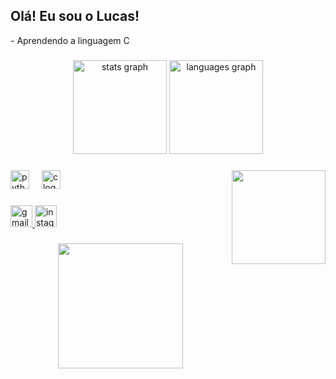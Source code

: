 <h2 align="left">Olá! Eu sou o Lucas!</h2>
- Aprendendo a linguagem C

###

<div align="center">
  <img src="https://github-readme-stats.vercel.app/api?username=Lucas-A-P-S&hide_title=false&hide_rank=false&show_icons=true&include_all_commits=true&count_private=true&disable_animations=false&theme=dracula&locale=en&hide_border=false" height="150" alt="stats graph"  />
  <img src="https://github-readme-stats.vercel.app/api/top-langs?username=Lucas-A-P-S&locale=en&hide_title=false&layout=compact&card_width=320&langs_count=5&theme=dracula&hide_border=false" height="150" alt="languages graph"  />
</div>

###

<img align="right" height="150" src="https://media1.giphy.com/media/v1.Y2lkPTc5MGI3NjExaDZzOWRlOGdxcGlodTEwaG4yZ2E3d3lmZW51MmVla3VlajhzcHh1aCZlcD12MV9pbnRlcm5hbF9naWZfYnlfaWQmY3Q9Zw/7bumBQjZX8BgaE2zjv/giphy.gif"  />

###

<div align="left">
  <img src="https://cdn.jsdelivr.net/gh/devicons/devicon/icons/python/python-original.svg" height="30" alt="python logo"  />
  <img width="12" />
  <img src="https://cdn.jsdelivr.net/gh/devicons/devicon/icons/c/c-original.svg" height="30" alt="c logo"  />
</div>

###

<div align="left">
  <a href="mailto:lucasavilapsouza@gmail.com" target="_blank">
    <img src="https://img.shields.io/static/v1?message=Gmail&logo=gmail&label=&color=D14836&logoColor=white&labelColor=&style=for-the-badge" height="35" alt="gmail logo"  />
  </a>
  <a href="https://www.instagram.com/lucas291wp6/" target="_blank">
    <img src="https://img.shields.io/static/v1?message=Instagram&logo=instagram&label=&color=purple&logoColor=white&labelColor=&style=for-the-badge" height="35" alt="instagram logo"  />
  </a>
</div>

###

<div align="center">
  <img height="200" src="https://media1.giphy.com/media/v1.Y2lkPTc5MGI3NjExaXpreGlicG15aGk5a2NwZHF2Zm9nYnNiZDZ0bDFzMW94Z3k0Z2VnZCZlcD12MV9pbnRlcm5hbF9naWZfYnlfaWQmY3Q9Zw/sULKEgDMX8LcI/giphy.gif"  />
</div>

###
